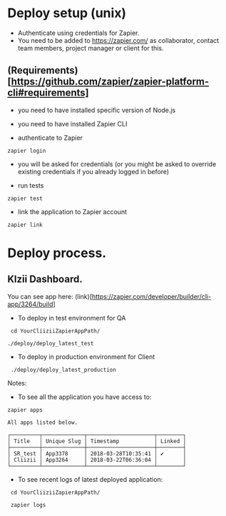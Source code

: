 # Deploy setup (unix) 

* Authenticate using credentials for Zapier.
* You need to be added to https://zapier.com/ as collaborator, contact team members, project manager or client for this.

## (Requirements)[https://github.com/zapier/zapier-platform-cli#requirements]
* you need to have installed specific version of Node.js
* you need to have installed Zapier CLI 

* authenticate to Zapier

```
zapier login
```

* you will be asked for credentials (or you might be asked to override existing credentials if you already logged in before)

* run tests

```
zapier test

```

* link the application to Zapier account
```
zapier link
```

# Deploy process.

## Klzii Dashboard.
You can see app here: (link)[https://zapier.com/developer/builder/cli-app/3264/build]

* To deploy in test environment for QA

```
 cd YourCliiziiZapierAppPath/

./deploy/deploy_latest_test
```

* To deploy in production environment for Client

```
 ./deploy/deploy_latest_production
```

Notes:

* To see all the application you have access to:
```
zapier apps

All apps listed below.

┌─────────┬─────────────┬─────────────────────┬────────┐
│ Title   │ Unique Slug │ Timestamp           │ Linked │
├─────────┼─────────────┼─────────────────────┼────────┤
│ SR_test │ App3378     │ 2018-03-28T10:35:41 │ ✔      │
│ Cliizii │ App3264     │ 2018-03-22T06:36:04 │        │
└─────────┴─────────────┴─────────────────────┴────────┘
```

* To see recent logs of latest deployed application:
```
 cd YourCliiziiZapierAppPath/

 zapier logs
```
